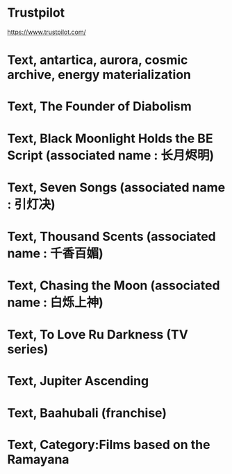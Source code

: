 # Trustpilot
https://www.trustpilot.com/

# Text, antartica, aurora, cosmic archive, energy materialization

# Text, The Founder of Diabolism
# Text, Black Moonlight Holds the BE Script (associated name : 长月烬明)
# Text, Seven Songs (associated name : 引灯决)
# Text, Thousand Scents (associated name : 千香百媚)
# Text, Chasing the Moon (associated name : 白烁上神)

# Text, To Love Ru Darkness (TV series)
# Text, Jupiter Ascending
# Text, Baahubali (franchise)
# Text, Category:Films based on the Ramayana
